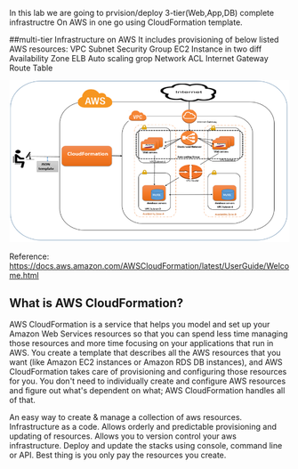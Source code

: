 In this lab we are going to prvision/deploy 3-tier(Web,App,DB) complete infrastructre On AWS in one go using CloudFormation template.

##multi-tier Infrastructure on AWS
It includes provisioning of below listed AWS resources:
VPC
Subnet
Security Group
EC2 Instance in two diff Availability Zone
ELB
Auto scaling grop
Network ACL
Internet Gateway
Route Table

![iam](https://github.com/afaqueahmad/AWS_CloudFormation/blob/master/multi-tier.png)


Reference:
https://docs.aws.amazon.com/AWSCloudFormation/latest/UserGuide/Welcome.html

## What is AWS CloudFormation?

AWS CloudFormation is a service that helps you model and set up your Amazon Web Services resources so that you can spend less time managing those resources and more time focusing on your applications that run in AWS. You create a template that describes all the AWS resources that you want (like Amazon EC2 instances or Amazon RDS DB instances), and AWS CloudFormation takes care of provisioning and configuring those resources for you. You don't need to individually create and configure AWS resources and figure out what's dependent on what; AWS CloudFormation handles all of that.


An easy way to create & manage a collection of aws resources.
Infrastructure as a code.
Allows orderly and predictable provisioning and updating of resources.
Allows you to version control your aws infrastructure.
Deploy and update the stacks using console, command line or API.
Best thing is you only pay the resources you create.



